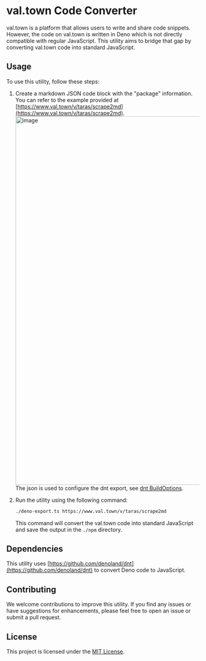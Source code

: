 
# val.town Code Converter

val.town is a platform that allows users to write and share code snippets. However, the code on val.town is written in Deno which is not directly compatible with regular JavaScript. This utility aims to bridge that gap by converting val.town code into standard JavaScript.

## Usage

To use this utility, follow these steps:
1. Create a markdown JSON code block with the "package" information. You can refer to the example provided at [https://www.val.town/v/taras/scrape2md](https://www.val.town/v/taras/scrape2md).
   <img width="959" alt="image" src="https://github.com/tarasglek/valtown2js/assets/857083/36eda45a-a800-49d1-97c3-50a97c5eda0f">
   The json is used to configure the dnt export, see [dnt BuildOptions](https://deno.land/x/dnt@0.40.0/mod.ts?s=BuildOptions).
3. Run the utility using the following command:
   ```bash
   ./deno-export.ts https://www.val.town/v/taras/scrape2md
   ```

   This command will convert the val.town code into standard JavaScript and save the output in the `./npm` directory.

## Dependencies

This utility uses [https://github.com/denoland/dnt](https://github.com/denoland/dnt) to convert Deno code to JavaScript.
## Contributing

We welcome contributions to improve this utility. If you find any issues or have suggestions for enhancements, please feel free to open an issue or submit a pull request.
## License

This project is licensed under the [MIT License](LICENSE).
